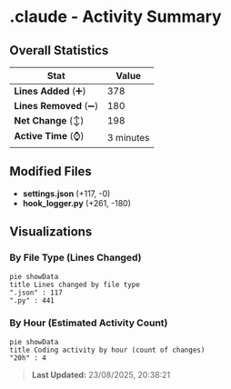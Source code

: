 # .claude - Activity Summary 

## Overall Statistics

| Stat                   | Value                                                             |
| ---------------------- | ----------------------------------------------------------------- |
| **Lines Added** (➕)   | 378                                          |
| **Lines Removed** (➖) | 180                                        |
| **Net Change** (↕)    | 198                |
| **Active Time** (⌚)   | 3 minutes |


## Modified Files
- **settings.json** (+117, -0)
- **hook_logger.py** (+261, -180)

## Visualizations

### By File Type (Lines Changed)

```mermaid
pie showData
title Lines changed by file type
".json" : 117
".py" : 441
```

### By Hour (Estimated Activity Count)

```mermaid
pie showData
title Coding activity by hour (count of changes)
"20h" : 4
```


> **Last Updated:** 23/08/2025, 20:38:21